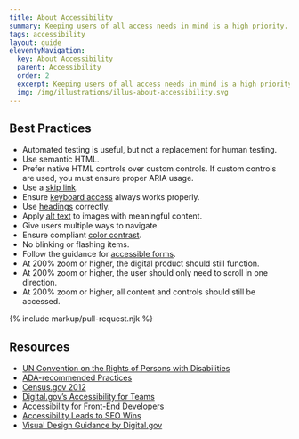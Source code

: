 ```yaml
---
title: About Accessibility
summary: Keeping users of all access needs in mind is a high priority.
tags: accessibility
layout: guide
eleventyNavigation:
  key: About Accessibility
  parent: Accessibility
  order: 2
  excerpt: Keeping users of all access needs in mind is a high priority.
  img: /img/illustrations/illus-about-accessibility.svg
---
```


## Best Practices

- Automated testing is useful, but not a replacement for human testing.
- Use semantic HTML.
- Prefer native HTML controls over custom controls. If custom controls are used, you must ensure proper ARIA usage.
- Use a [skip link](/components/skip-link/).
- Ensure [keyboard access](/accessibility/keyboard/) always works properly.
- Use [headings](/accessibility/headings/) correctly.
- Apply [alt text](/foundation/images/) to images with meaningful content.
- Give users multiple ways to navigate.
- Ensure compliant [color contrast](/accessibility/color-contrast/).
- No blinking or flashing items.
- Follow the guidance for [accessible forms](/form-controls/using-form-controls/).
- At 200% zoom or higher, the digital product should still function.
- At 200% zoom or higher, the user should only need to scroll in one direction.
- At 200% zoom or higher, all content and controls should still be accessed.

{% include markup/pull-request.njk %}

## Resources

- <a href="https://www.un.org/development/desa/disabilities/convention-on-the-rights-of-persons-with-disabilities.html" target="_blank">UN Convention on the Rights of Persons with Disabilities</a>
- <a href="http://www.ada.gov/pcatoolkit/chap5chklist.htm" target="_blank">ADA-recommended Practices </a>
- <a href="https://www.census.gov/newsroom/releases/archives/miscellaneous/cb12-134.html" target="_blank">Census.gov 2012 </a>
- <a href="https://accessibility.digital.gov/" target="_blank">Digital.gov’s Accessibility for Teams </a>
- <a href="https://accessibility.digital.gov/front-end/getting-started/" target="_blank">Accessibility for Front-End Developers </a>
- <a href="https://alistapart.com/article/accessibilityseo" target="_blank">Accessibility Leads to SEO Wins </a>
- <a href="https://accessibility.digital.gov/visual-design/getting-started/" target="_blank">Visual Design Guidance by Digital.gov </a>
